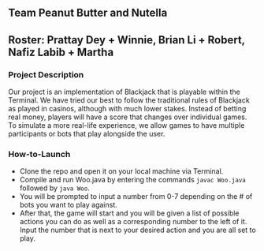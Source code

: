 ## Team Peanut Butter and Nutella
## Roster: Prattay Dey + Winnie, Brian Li + Robert, Nafiz Labib + Martha

### Project Description
Our project is an implementation of Blackjack that is playable within the Terminal. We have tried our best to follow the traditional rules of Blackjack as played in casinos, although with much lower stakes. Instead of betting real money, players will have a score that changes over individual games. To simulate a more real-life experience, we allow games to have multiple participants or bots that play alongside the user. 

### How-to-Launch
- Clone the repo and open it on your local machine via Terminal.
- Compile and run Woo.java by entering the commands ```javac Woo.java``` followed by ```java Woo```.
- You will be prompted to input a number from 0-7 depending on the # of bots you want to play against. 
- After that, the game will start and you will be given a list of possible actions you can do as well as a corresponding number to the left of it. Input the number that is next to your desired action and you are all set to play. 
